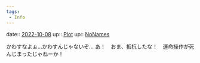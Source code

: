 ```yaml
---
tags:
 - Info
---
```


date:: [2022-10-08](Daily_Note/2022-10-08.md)
up:: [Plot](Bar/Novel/Chaos/Plot.md)
up:: [NoNames](../Bar/Novel/Chaos/NoNames.md)

かわすなよぉ…かわすんじゃないぞ…
あ！　おま、抵抗したな！　運命操作が死んじまったじゃねーか！